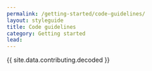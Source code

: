 ```yaml
---
permalink: /getting-started/code-guidelines/
layout: styleguide
title: Code guidelines
category: Getting started
lead: 
---
```


{{ site.data.contributing.decoded }}